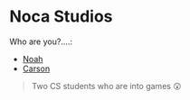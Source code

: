 # Noca Studios

Who are you?....:

- [Noah](https://github.com/NoahGJAC)
- [Carson](https://github.com/carsonSgit)

> Two CS students who are into games 😲
